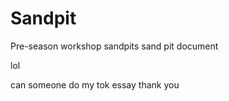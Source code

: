 # Sandpit
Pre-season workshop sandpits
sand pit document

lol

can someone do my tok essay thank you
